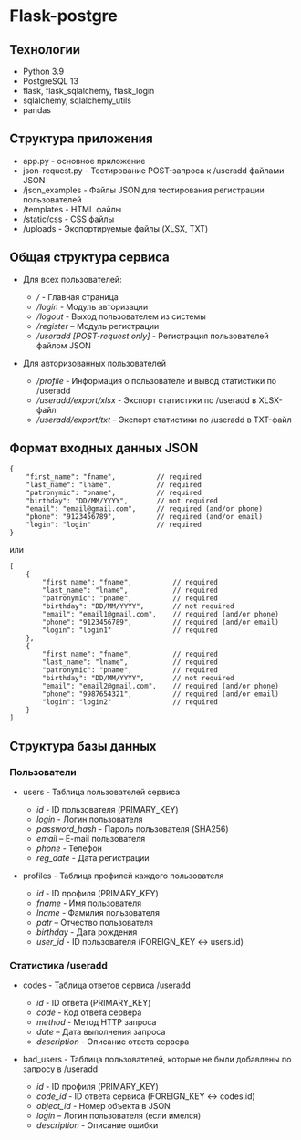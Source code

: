 # Flask-postgre

Технологии
---------

* Python 3.9
* PostgreSQL 13
* flask, flask_sqlalchemy, flask_login
* sqlalchemy, sqlalchemy_utils
* pandas

Cтруктура приложения
---------

* app.py - основное приложение
* json-request.py - Тестирование POST-запроса к /useradd файлами JSON
* /json_examples - Файлы JSON для тестирования регистрации пользователей
* /templates - HTML файлы
* /static/css - CSS файлы
* /uploads - Экспортируемые файлы (XLSX, TXT)

Общая структура сервиса
---------

* Для всех пользователей: 
    * */* - Главная страница
    * */login* - Модуль авторизации
    * */logout* - Выход пользователем из системы
    * */register* – Модуль регистрации
    * */useradd [POST-request only]*  - Регистрация пользователей файлом JSON
  
* Для авторизованных пользователей
    * */profile* - Информация о пользователе и вывод статистики по /useradd
    * */useradd/export/xlsx*  - Экспорт статистики по /useradd в XLSX-файл
    * */useradd/export/txt*  - Экспорт статистики по /useradd в TXT-файл
    
Формат входных данных JSON
---------
```
{
    "first_name": "fname",          // required
    "last_name": "lname",           // required
    "patronymic": "pname",          // required
    "birthday": "DD/MM/YYYY",       // not required
    "email": "email@gmail.com",     // required (and/or phone)
    "phone": "9123456789",          // required (and/or email)
    "login": "login"                // required
}
```
или
```
[
    {
        "first_name": "fname",          // required
        "last_name": "lname",           // required
        "patronymic": "pname",          // required
        "birthday": "DD/MM/YYYY",       // not required
        "email": "email1@gmail.com",    // required (and/or phone)
        "phone": "9123456789",          // required (and/or email)
        "login": "login1"               // required
    },
    {
        "first_name": "fname",          // required
        "last_name": "lname",           // required
        "patronymic": "pname",          // required
        "birthday": "DD/MM/YYYY",       // not required
        "email": "email2@gmail.com",    // required (and/or phone)
        "phone": "9987654321",          // required (and/or email)
        "login": "login2"               // required
    }
]
```

Структура базы данных
---------
### Пользователи
* users - Таблица пользователей сервиса
    * *id* - ID пользователя (PRIMARY_KEY)
    * *login* - Логин пользователя
    * *password_hash* - Пароль пользователя (SHA256)
    * *email* – E-mail пользователя
    * *phone*  - Телефон
    * *reg_date* - Дата регистрации
    

* profiles - Таблица профилей каждого пользователя
    * *id* - ID профиля (PRIMARY_KEY)
    * *fname* - Имя пользователя
    * *lname* - Фамилия пользователя
    * *patr* – Отчество пользователя
    * *birthday*  - Дата рождения
    * *user_id* - ID пользователя (FOREIGN_KEY <-> users.id)
    
### Статистика /useradd
* codes - Таблица ответов сервиса /useradd
    * *id* - ID ответа (PRIMARY_KEY)
    * *code* - Код ответа сервера
    * *method* - Метод HTTP запроса
    * *date* – Дата выполнения запроса
    * *description* - Описание ответа сервера


* bad_users - Таблица пользователей, которые не были добавлены по запросу в /useradd
    * *id* - ID профиля (PRIMARY_KEY)
    * *code_id* - ID ответа сервиса (FOREIGN_KEY <-> codes.id)
    * *object_id* - Номер объекта в JSON
    * *login* – Логин пользователя (если имелся)
    * *description* - Описание ошибки

